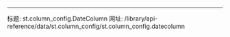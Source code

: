 ---
标题: st.column_config.DateColumn
网址: /library/api-reference/data/st.column_config/st.column_config.datecolumn

<Autofunction function="streamlit.column_config.DateColumn" />
